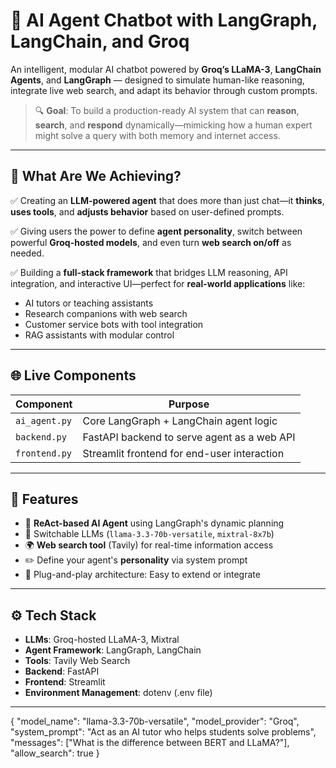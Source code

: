 # 🤖 AI Agent Chatbot with LangGraph, LangChain, and Groq

An intelligent, modular AI chatbot powered by **Groq’s LLaMA-3**, **LangChain Agents**, and **LangGraph** — designed to simulate human-like reasoning, integrate live web search, and adapt its behavior through custom prompts.

> 🔍 **Goal**: To build a production-ready AI system that can **reason**, **search**, and **respond** dynamically—mimicking how a human expert might solve a query with both memory and internet access.

---

## 🎯 What Are We Achieving?

✅ Creating an **LLM-powered agent** that does more than just chat—it **thinks**, **uses tools**, and **adjusts behavior** based on user-defined prompts.

✅ Giving users the power to define **agent personality**, switch between powerful **Groq-hosted models**, and even turn **web search on/off** as needed.

✅ Building a **full-stack framework** that bridges LLM reasoning, API integration, and interactive UI—perfect for **real-world applications** like:
- AI tutors or teaching assistants
- Research companions with web search
- Customer service bots with tool integration
- RAG assistants with modular control

---

## 🌐 Live Components

| Component   | Purpose                                       |
|-------------|-----------------------------------------------|
| `ai_agent.py` | Core LangGraph + LangChain agent logic       |
| `backend.py`  | FastAPI backend to serve agent as a web API  |
| `frontend.py` | Streamlit frontend for end-user interaction  |

---

## 🧠 Features

- 🧩 **ReAct-based AI Agent** using LangGraph's dynamic planning
- 🔄 Switchable LLMs (`llama-3.3-70b-versatile`, `mixtral-8x7b`)
- 🌍 **Web search tool** (Tavily) for real-time information access
- ✏️ Define your agent's **personality** via system prompt
- 🔗 Plug-and-play architecture: Easy to extend or integrate

---

## ⚙️ Tech Stack

- **LLMs**: Groq-hosted LLaMA-3, Mixtral
- **Agent Framework**: LangGraph, LangChain
- **Tools**: Tavily Web Search
- **Backend**: FastAPI
- **Frontend**: Streamlit
- **Environment Management**: dotenv (.env file)

---

{
  "model_name": "llama-3.3-70b-versatile",
  "model_provider": "Groq",
  "system_prompt": "Act as an AI tutor who helps students solve problems",
  "messages": ["What is the difference between BERT and LLaMA?"],
  "allow_search": true
}

